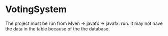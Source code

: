 # VotingSystem
The project must be run from Mven -> javafx -> javafx: run.
It may not have the data in the table because of the the database.
